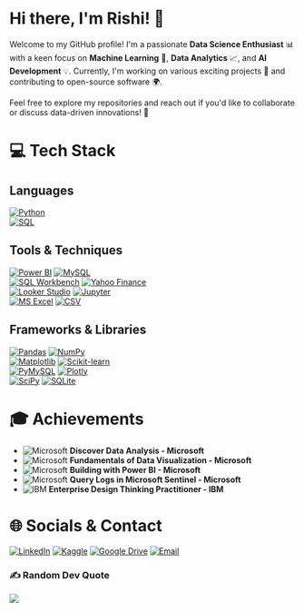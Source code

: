 # Hi there, I'm Rishi! 👋

Welcome to my GitHub profile! I'm a passionate **Data Science Enthusiast** 📊 with a keen focus on **Machine Learning** 🤖, **Data Analytics** 📈, and **AI Development** 💡. Currently, I'm working on various exciting projects 🚀 and contributing to open-source software 🌍. 

Feel free to explore my repositories and reach out if you'd like to collaborate or discuss data-driven innovations! 💬

# 💻 Tech Stack  

## **Languages**  
[![Python](https://img.shields.io/badge/python-3670A0?style=plastic&logo=python&logoColor=ffdd54)](https://www.python.org/)  
[![SQL](https://img.shields.io/badge/SQL-%2307405e.svg?style=plastic&logo=sqlite&logoColor=white)](https://www.w3schools.com/sql/)  

## **Tools & Techniques**  
[![Power BI](https://img.shields.io/badge/Power%20BI-F2C811?style=plastic&logo=power-bi&logoColor=black)](https://powerbi.microsoft.com/)  [![MySQL](https://img.shields.io/badge/MySQL-4479A1.svg?style=plastic&logo=mysql&logoColor=white)](https://www.mysql.com/)  
[![SQL Workbench](https://img.shields.io/badge/SQL%20Workbench-%230074C6.svg?style=plastic&logo=mysql&logoColor=white)](https://dev.mysql.com/doc/workbench/en/)  [![Yahoo Finance](https://img.shields.io/badge/Yahoo%20Finance-6001D2.svg?style=plastic&logo=yahoo&logoColor=white)](https://finance.yahoo.com/)  
[![Looker Studio](https://img.shields.io/badge/Looker%20Studio-4285F4.svg?style=plastic&logo=google&logoColor=white)](https://lookerstudio.google.com/)  [![Jupyter](https://img.shields.io/badge/Jupyter-%23F37626.svg?style=plastic&logo=jupyter&logoColor=white)](https://jupyter.org/)  
[![MS Excel](https://img.shields.io/badge/MS%20Excel-217346?style=plastic&logo=microsoft-excel&logoColor=white)](https://www.microsoft.com/en-us/microsoft-365/excel)  [![CSV](https://img.shields.io/badge/CSV-%2300407D.svg?style=plastic&logo=microsoft&logoColor=white)](https://www.w3schools.com/python/pandas/pandas_csv.asp)  

## **Frameworks & Libraries**  
[![Pandas](https://img.shields.io/badge/Pandas-%23150458.svg?style=plastic&logo=pandas&logoColor=white)](https://pandas.pydata.org/)  [![NumPy](https://img.shields.io/badge/NumPy-%23013243.svg?style=plastic&logo=numpy&logoColor=white)](https://numpy.org/)  
[![Matplotlib](https://img.shields.io/badge/Matplotlib-%23F37626.svg?style=plastic&logo=python&logoColor=white)](https://matplotlib.org/)  [![Scikit-learn](https://img.shields.io/badge/Scikit--learn-%23F7931E.svg?style=plastic&logo=scikit-learn&logoColor=white)](https://scikit-learn.org/)  
[![PyMySQL](https://img.shields.io/badge/PyMySQL-4479A1.svg?style=plastic&logo=mysql&logoColor=white)](https://pymysql.readthedocs.io/en/latest/)  [![Plotly](https://img.shields.io/badge/Plotly-%233F4F75.svg?style=plastic&logo=plotly&logoColor=white)](https://plotly.com/)  
[![SciPy](https://img.shields.io/badge/SciPy-%230C55A5.svg?style=plastic&logo=scipy&logoColor=white)](https://scipy.org/)  [![SQLite](https://img.shields.io/badge/SQLite-%2307405e.svg?style=plastic&logo=sqlite&logoColor=white)](https://www.sqlite.org/)  




# 🎓 Achievements  

- ![Microsoft](https://img.shields.io/badge/Microsoft-%230078D4.svg?style=plastic&logo=microsoft&logoColor=white) **Discover Data Analysis - Microsoft**  
- ![Microsoft](https://img.shields.io/badge/Microsoft-%230078D4.svg?style=plastic&logo=microsoft&logoColor=white) **Fundamentals of Data Visualization - Microsoft**  
- ![Microsoft](https://img.shields.io/badge/Microsoft-%230078D4.svg?style=plastic&logo=microsoft&logoColor=white) **Building with Power BI - Microsoft**  
- ![Microsoft](https://img.shields.io/badge/Microsoft-%230078D4.svg?style=plastic&logo=microsoft&logoColor=white) **Query Logs in Microsoft Sentinel - Microsoft**  
- ![IBM](https://img.shields.io/badge/IBM-%23000000.svg?style=plastic&logo=ibm&logoColor=white) **Enterprise Design Thinking Practitioner - IBM**  


# 🌐 Socials & Contact  

[![LinkedIn](https://img.shields.io/badge/LinkedIn-%230077B5.svg?style=plastic&logo=linkedin&logoColor=white)](https://www.linkedin.com/in/rishi-datascience/)  [![Kaggle](https://img.shields.io/badge/Kaggle-%23020f48.svg?style=plastic&logo=kaggle&logoColor=white)](https://www.kaggle.com/rishigupta61)  [![Google Drive](https://img.shields.io/badge/Achievements-%234285F4.svg?style=plastic&logo=google-drive&logoColor=white)](https://drive.google.com/drive/folders/1LfqdQlWnnIFAv0f30_DmBdhvAN6Lqjkr?usp=sharing)  [![Email](https://img.shields.io/badge/Email-D14836?style=plastic&logo=gmail&logoColor=white)](rishigupta_official@hotmail.com|)  


### ✍️ Random Dev Quote
![](https://quotes-github-readme.vercel.app/api?type=horizontal&theme=gruvbox)

